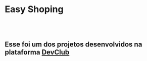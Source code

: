 <h1> Easy Shoping  </h1>
<br>
<br>
<h2>Esse foi um dos projetos desenvolvidos na plataforma  <a href="https://rodolfomori.com.br/devclub/" target="_blank">DevClub</a></h2
